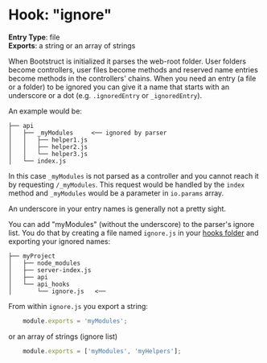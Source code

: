 Hook: "ignore"
==============
**Entry Type**: file  
**Exports**: a string or an array of strings

When Bootstruct is initialized it parses the web-root folder. User folders become controllers, user files become methods and reserved name entries become methods in the controllers' chains. When you need an entry (a file or a folder) to be ignored you can give it a name that starts with an underscore or a dot (e.g. `.ignoredEntry` or `_ignoredEntry`).

An example would be:
```
├── api
│   ├── _myModules     <── ignored by parser
│   │   ├── helper1.js
│   │   ├── helper2.js
│   │   └── helper3.js
│   └── index.js
```
In this case `_myModules` is not parsed as a controller and you cannot reach it by requesting `/_myModules`. This request would be handled by the `index` method and `_myModules` would be a parameter in `io.params` array.

An underscore in your entry names is generally not a pretty sight.

You can add "myModules" (without the underscore) to the parser's ignore list. You do that by creating a file named `ignore.js` in your [hooks folder](https://github.com/taitulism/Bootstruct/blob/master/Docs/Hooks.md) and exporting your ignored names:
```
├── myProject
│   ├── node_modules
│   ├── server-index.js
│   ├── api
│   └── api_hooks
│       └── ignore.js   <──
```

From within `ignore.js` you export a string:
```js
	module.exports = 'myModules';
```
or an array of strings (ignore list)
```js
	module.exports = ['myModules', 'myHelpers'];
```
